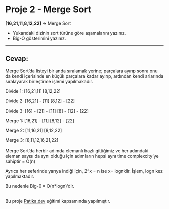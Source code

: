 # Proje 2 - Merge Sort

**[16,21,11,8,12,22]** -> Merge Sort

- Yukarıdaki dizinin sort türüne göre aşamalarını yazınız.
- Big-O gösterimini yazınız.

---
## Cevap:

Merge Sort’da listeyi bir anda sıralamak yerine; parçalara ayırıp sonra onu da kendi içerisinde en küçük parçalara kadar ayırıp, ardından kendi arlarında sıralayarak birleştirme işlemi yapılmakadır. 

Divide 1:                                     [16,21,11]  [8,12,22]

Divide 2:                              [16,21] - [11]       [8,12] - [22]

Divide 3:                         [16] - [21] - [11]         [8] - [12] - [22]

Merge 1:                               [16,21] - [11]      [8,12] - [22]

Merge 2:                                      [11,16,21]   [8,12,22]

Merge 3:                                        [8,11,12,16,21,22]
<br/><br/> 
Merge Sort’da herbir adımda elemanlı bazlı gittiğimiz ve her adımdaki eleman sayısı da aynı olduğu için adımların hepsi aynı time complexcity’ye sahiptir = O(n) 

Ayrıca her seferinde yarıya indiği için, 2^x  = n ise x= logn’dir.  İşlem, logn kez yapılmaktadır. 

Bu nedenle Big-0 = O(n*logn)’dir.
<br/><br/> 

Bu proje [Patika.dev](https://www.patika.dev/tr) eğitimi kapsamında yapılmıştır.